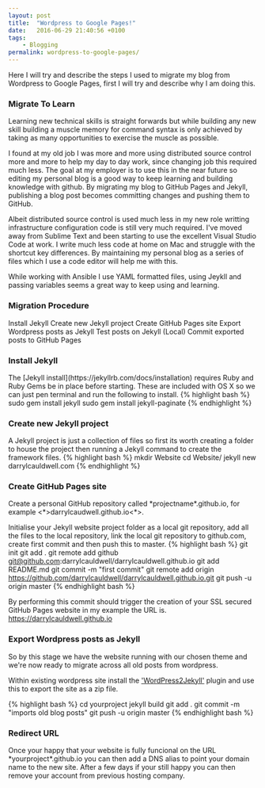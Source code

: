 ```yaml
---
layout: post
title:  "Wordpress to Google Pages!"
date:   2016-06-29 21:40:56 +0100
tags:
    - Blogging
permalink: wordpress-to-google-pages/
---
```

Here I will try and describe the steps I used to migrate my blog from Wordpress to Google Pages,  first I will try and
describe why I am doing this.

<H3> Migrate To Learn </H3>
Learning new technical skills is straight forwards but while building any new skill building a muscle memory for command syntax 
is only achieved by taking as many opportunities to exercise the muscle as possible.

I found at my old job I was more and more using distributed source control more and more to help my day to day work, since changing
job this required much less. The goal at my employer is to use this in the near future so editing my personal blog is a good way to
keep learning and building knowledge with github. By migrating my blog to GitHub Pages and Jekyll, publishing a blog post becomes
committing changes and pushing them to GitHub.

Albeit distributed source control is used much less in my new role writting infrastructure configuration code is still very much required.
I've moved away from Sublime Text and been starting to use the excellent Visual Studio Code at work. I write much less code at home on Mac
and struggle with the shortcut key differences. By maintaining my personal blog as a series of files which I use a code editor will help
me with this.

While working with Ansible I use YAML formatted files, using Jeykll and passing variables seems a great way to keep using and learning.

<H3> Migration Procedure </H3>
Install Jekyll
Create new Jekyll project
Create GitHub Pages site
Export Wordpress posts as Jekyll
Test posts on Jekyll (Local)
Commit exported posts to GitHub Pages

<H3>Install Jekyll</H3>
The [Jekyll install](https://jekyllrb.com/docs/installation) requires Ruby and Ruby Gems be in place before starting. 
These are included with OS X so we can just pen terminal and run the following to install.
{% highlight bash %}
sudo gem install jekyll
sudo gem install jekyll-paginate
{% endhighlight %}

<H3>Create new Jekyll project</H3>
A Jekyll project is just a collection of files so first its worth creating a folder to house the project then running a Jekyll command 
to create the framework files.
{% highlight bash %}
mkdir Website
cd Website/
jekyll new darrylcauldwell.com
{% endhighlight %}

<H3>Create GitHub Pages site</H3>
Create a personal GitHub repository called *projectname*.github.io,  for example <*>darrylcaudwell.github.io<*>.

Initialise your Jekyll website project folder as a local git repository, add all the files to the local repository, link the local 
git repository to github.com, create first commit and then push this to master.
{% highlight bash %}
git init
git add .
git remote add github git@github.com:darrylcauldwell/darrylcauldwell.github.io
git add README.md
git commit -m "first commit"
git remote add origin https://github.com/darrylcauldwell/darrylcauldwell.github.io.git
git push -u origin master
{% endhighlight bash %}

By performing this commit should trigger the creation of your SSL secured GitHub Pages website in my example the URL is.
https://darrylcauldwell.github.io

<H3>Export Wordpress posts as Jekyll</H3>
So by this stage we have the website running with our chosen theme and we're now ready to migrate across all old posts from wordpress.

Within existing wordpress site install the ['WordPress2Jekyll'](https://wordpress.org/plugins/wp2jekyll/) plugin and use this to export the site as a zip file.

{% highlight bash %}
cd yourproject
jekyll build
git add .
git commit -m "imports old blog posts"
git push -u origin master
{% endhighlight bash %}

<H3>Redirect URL</H3>
Once your happy that your website is fully funcional on the URL *yourproject*.github.io you can then add a DNS alias to point your domain
name to the new site.  After a few days if your still happy you can then remove your account from previous hosting company.